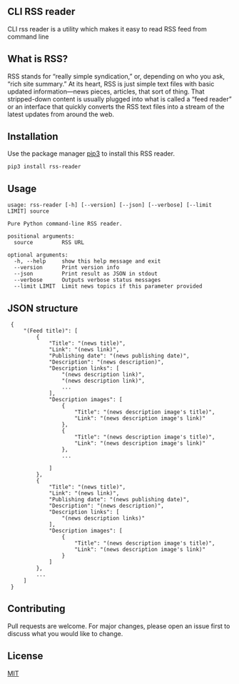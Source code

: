 ## CLI RSS reader
CLI rss reader is a utility which makes it easy to read RSS feed from command line
## What is RSS?
RSS stands for “really simple syndication,” or, depending on who you ask, “rich site summary.” At its heart, RSS is just simple text files with basic updated information—news pieces, articles, that sort of thing. That stripped-down content is usually plugged into what is called a “feed reader” or an interface that quickly converts the RSS text files into a stream of the latest updates from around the web.
## Installation
Use the package manager [pip3](https://linuxize.com/post/how-to-install-pip-on-ubuntu-18.04/) to install this RSS reader.

```
pip3 install rss-reader
```
## Usage
    usage: rss-reader [-h] [--version] [--json] [--verbose] [--limit LIMIT] source
    
    Pure Python command-line RSS reader.
    
    positional arguments:
      source         RSS URL
    
    optional arguments:
      -h, --help     show this help message and exit
      --version      Print version info
      --json         Print result as JSON in stdout
      --verbose      Outputs verbose status messages
      --limit LIMIT  Limit news topics if this parameter provided
 
## JSON structure
     {
         "(Feed title)": [
             {
                 "Title": "(news title)",
                 "Link": "(news link)",
                 "Publishing date": "(news publishing date)",
                 "Description": "(news description)",
                 "Description links": [
                     "(news description link)",
                     "(news description link)",
                     ...
                 ],
                 "Description images": [
                     {
                         "Title": "(news description image's title)",
                         "Link": "(news description image's link)"
                     },
                     {
                         "Title": "(news description image's title)",
                         "Link": "(news description image's link)"
                     },
                     ...
                     
                 ]
             },
             {
                 "Title": "(news title)",
                 "Link": "(news link)",
                 "Publishing date": "(news publishing date)",
                 "Description": "(news description)",
                 "Description links": [
                     "(news description links)"
                 ],
                 "Description images": [
                     {
                         "Title": "(news description image's title)",
                         "Link": "(news description image's link)"
                     }
                 ]
             },
             ...
         ]
     }
## Contributing
Pull requests are welcome. For major changes, please open an issue first to discuss what you would like to change.
## License
[MIT](https://choosealicense.com/licenses/mit/)
